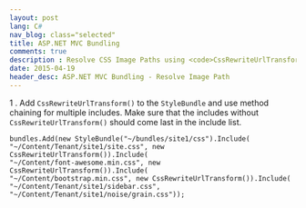 ```yaml
---
layout: post
lang: C#
nav_blog: class="selected"
title: ASP.NET MVC Bundling
comments: true
description : Resolve CSS Image Paths using <code>CssRewriteUrlTransform()</code>
date: 2015-04-19
header_desc: ASP.NET MVC Bundling - Resolve Image Path
---
```

1 . Add `CssRewriteUrlTransform()` to the `StyleBundle` and use method chaining for multiple includes. Make sure that the includes without `CssRewriteUrlTransform()` should come last in the include list.

```
bundles.Add(new StyleBundle("~/bundles/site1/css").Include(
"~/Content/Tenant/site1/site.css", new CssRewriteUrlTransform()).Include(
"~/Content/font-awesome.min.css", new CssRewriteUrlTransform()).Include(
"~/Content/bootstrap.min.css", new CssRewriteUrlTransform()).Include(
"~/Content/Tenant/site1/sidebar.css",
"~/Content/Tenant/site1/noise/grain.css"));
```
